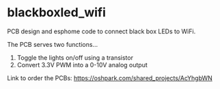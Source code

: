 # blackboxled_wifi
PCB design and esphome code to connect black box LEDs to WiFi.

The PCB serves two functions...
1) Toggle the lights on/off using a transistor
2) Convert 3.3V PWM into a 0-10V analog output

Link to order the PCBs:
https://oshpark.com/shared_projects/AcYhgbWN